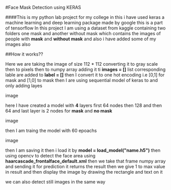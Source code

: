 #Face Mask Detection using KERAS

####This is my python lab project for my college in this i have used keras a machine learning and deep learning package made by google this is a part of tensorflow
In this project I am using a dataset from kaggle containing two folders one mask and another without mask which contains the images of people with **mask** and **without mask** and also i have added some of my images also

##How it works??

Here we are taking the image of size 112 * 112 
converting it to gray scale 
then to pixels
then to numpy array 
adding it ti **images = []** list
corresponding lable are added to **label = []**
then I convert it to one hot encoding i.e [0,1] for mask and [1,0] to mask
then I are using sequential model of keras to and only adding layes

image 

here I have created a model with **4** layers first 64 nodes then 128 and then 64 and last layer is 2 nodes for **mask** and **no mask**

image

then I am traing the model with 60 epoachs

image

then I am saving it
then i load it by **model = load_model("name.h5")**
then using opencv to detect the face area using **haarcascade_frontalface_default.xml**
then we take that frame numpy array and sending it for prediction
it returns the result then we give 1 to max value in result
and then display the image by drawing the rectangle and text on it


we can also detect still images in the same way


